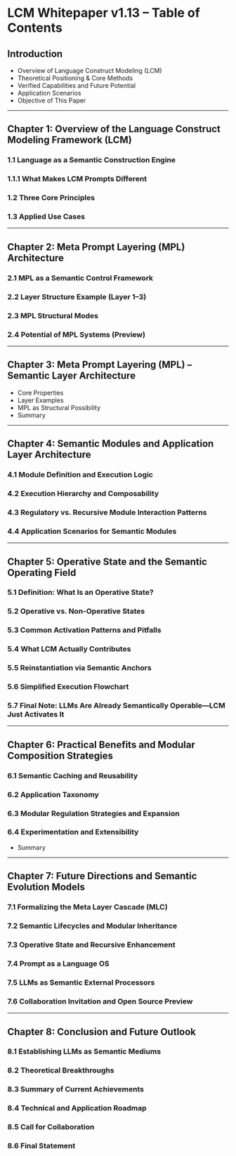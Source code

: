# LCM Whitepaper v1.13 – Table of Contents

## Introduction
- Overview of Language Construct Modeling (LCM)
- Theoretical Positioning & Core Methods
- Verified Capabilities and Future Potential
- Application Scenarios
- Objective of This Paper

---

## Chapter 1: Overview of the Language Construct Modeling Framework (LCM)
### 1.1 Language as a Semantic Construction Engine
### 1.1.1 What Makes LCM Prompts Different
### 1.2 Three Core Principles
### 1.3 Applied Use Cases

---

## Chapter 2: Meta Prompt Layering (MPL) Architecture
### 2.1 MPL as a Semantic Control Framework
### 2.2 Layer Structure Example (Layer 1–3)
### 2.3 MPL Structural Modes
### 2.4 Potential of MPL Systems (Preview)

---

## Chapter 3: Meta Prompt Layering (MPL) – Semantic Layer Architecture
- Core Properties
- Layer Examples
- MPL as Structural Possibility
- Summary

---

## Chapter 4: Semantic Modules and Application Layer Architecture
### 4.1 Module Definition and Execution Logic
### 4.2 Execution Hierarchy and Composability
### 4.3 Regulatory vs. Recursive Module Interaction Patterns
### 4.4 Application Scenarios for Semantic Modules

---

## Chapter 5: Operative State and the Semantic Operating Field
### 5.1 Definition: What Is an Operative State?
### 5.2 Operative vs. Non-Operative States
### 5.3 Common Activation Patterns and Pitfalls
### 5.4 What LCM Actually Contributes
### 5.5 Reinstantiation via Semantic Anchors
### 5.6 Simplified Execution Flowchart
### 5.7 Final Note: LLMs Are Already Semantically Operable—LCM Just Activates It

---

## Chapter 6: Practical Benefits and Modular Composition Strategies
### 6.1 Semantic Caching and Reusability
### 6.2 Application Taxonomy
### 6.3 Modular Regulation Strategies and Expansion
### 6.4 Experimentation and Extensibility
- Summary

---

## Chapter 7: Future Directions and Semantic Evolution Models
### 7.1 Formalizing the Meta Layer Cascade (MLC)
### 7.2 Semantic Lifecycles and Modular Inheritance
### 7.3 Operative State and Recursive Enhancement
### 7.4 Prompt as a Language OS
### 7.5 LLMs as Semantic External Processors
### 7.6 Collaboration Invitation and Open Source Preview

---

## Chapter 8: Conclusion and Future Outlook
### 8.1 Establishing LLMs as Semantic Mediums
### 8.2 Theoretical Breakthroughs
### 8.3 Summary of Current Achievements
### 8.4 Technical and Application Roadmap
### 8.5 Call for Collaboration
### 8.6 Final Statement
